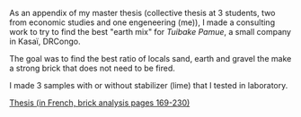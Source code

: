 As an appendix of my master thesis (collective thesis at 3 students, two from economic studies and one engeneering (me)), I made a consulting work to try to find the best "earth mix" for _Tuibake Pamue_, a small company in Kasaï, DRCongo.

The goal was to find the best ratio of locals sand, earth and gravel the make a strong brick that does not need to be fired.

I made 3 samples with or without 	stabilizer (lime) that I tested in laboratory.

<a class="btn btn-primary btn-lg" href="/projects/mudbrick/tfe-kuibaka.pdf#page=169"><i class="fas fa-file-pdf"></i> Thesis (in French, brick analysis pages 169-230)</a>
